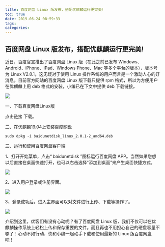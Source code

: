 ```yaml
---
title: 百度网盘 Linux 版发布，搭配优麒麟运行更完美!
toc: true
date: 2019-06-24 08:59:33
tags:
categories:
---
```






## 百度网盘 Linux 版发布，搭配优麒麟运行更完美!

近日，百度官宣推出了百度网盘 Linux 版（在此之前已发布 Windows、Android、iPhone、iPad、Windows Phone、Mac 等多个平台的版本），版本号为 Linux V2.0.1，这无疑对于使用 Linux 操作系统的用户而言是一个激动人心的好消息。目前官方网站的百度网盘 Linux 版下载只提供 rpm 格式，所以为方便用户在优麒麟上用 deb 格式的安装，小编已在下文中提供 deb 下载链接。

![](http://www.ubuntukylin.com/upload/201906/1560758952534116.png)

一、下载百度网盘Linux版

点击链接 [](https://www.ubuntukylin.com/public/pdf/baidunetdisk_linux_2.0.1-2_amd64.deb) 下载。

二、在优麒麟19.04上安装百度网盘

    sudo dpkg -i baidunetdisk_linux_2.0.1-2_amd64.deb

三、运行和使用百度网盘客户端

1、打开开始菜单，点击“ baidunetdisk ”图标运行百度网盘 APP。当然如果您想以后直接在桌面快速打开，也可以右击选择“添加到桌面”来产生桌面快捷方式。

![](http://www.ubuntukylin.com/upload/201906/1560758358355333.png)

2、进入用户登录或注册界面。

![](http://www.ubuntukylin.com/upload/201906/1560758799613885.png)

3、登录成功后，进入主界面可以对文件进行上传、下载等操作了。

![](http://www.ubuntukylin.com/upload/201906/1560758403619374.png)

介绍到这里，优客们有没有心动呢？有了百度网盘 Linux 版，我们不仅可以在优麒麟操作系统上轻松上传和保存重要的文件，而且再也不用担心自己的硬盘容量不够了！心动不如行动，快和小编一起动手下载和使用最新的 Linux 版百度网盘吧！
